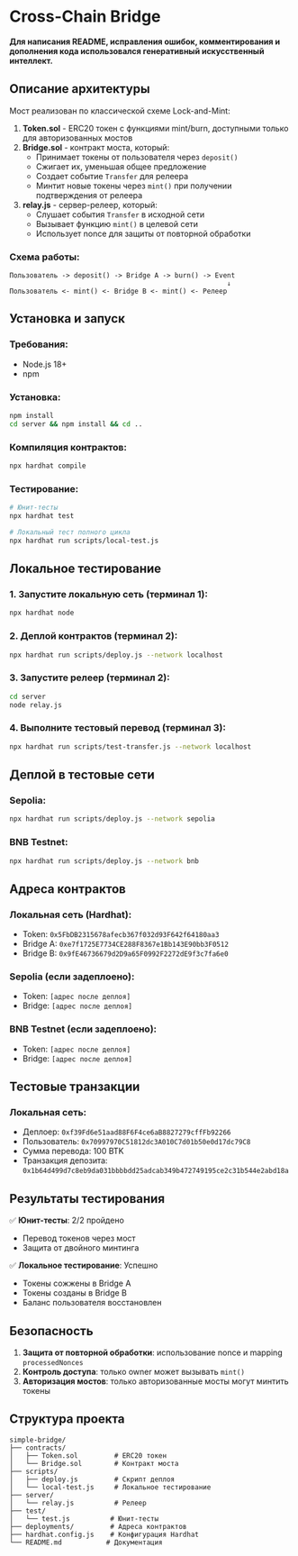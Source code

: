 
# Cross-Chain Bridge


**Для написания README, исправления ошибок, комментирования и дополнения кода использовался генеративный искусственный интеллект.**

## Описание архитектуры

Мост реализован по классической схеме Lock-and-Mint:

1. **Token.sol** - ERC20 токен с функциями mint/burn, доступными только для авторизованных мостов
2. **Bridge.sol** - контракт моста, который:
   - Принимает токены от пользователя через `deposit()`
   - Сжигает их, уменьшая общее предложение
   - Создает событие `Transfer` для релеера
   - Минтит новые токены через `mint()` при получении подтверждения от релеера
3. **relay.js** - сервер-релеер, который:
   - Слушает события `Transfer` в исходной сети
   - Вызывает функцию `mint()` в целевой сети
   - Использует nonce для защиты от повторной обработки

### Схема работы:
```
Пользователь -> deposit() -> Bridge A -> burn() -> Event
                                                      ↓
Пользователь <- mint() <- Bridge B <- mint() <- Релеер
```

## Установка и запуск

### Требования:
- Node.js 18+
- npm

### Установка:
```bash
npm install
cd server && npm install && cd ..
```

### Компиляция контрактов:
```bash
npx hardhat compile
```

### Тестирование:
```bash
# Юнит-тесты
npx hardhat test

# Локальный тест полного цикла
npx hardhat run scripts/local-test.js
```

## Локальное тестирование

### 1. Запустите локальную сеть (терминал 1):
```bash
npx hardhat node
```

### 2. Деплой контрактов (терминал 2):
```bash
npx hardhat run scripts/deploy.js --network localhost
```

### 3. Запустите релеер (терминал 2):
```bash
cd server
node relay.js
```

### 4. Выполните тестовый перевод (терминал 3):
```bash
npx hardhat run scripts/test-transfer.js --network localhost
```

## Деплой в тестовые сети

### Sepolia:
```bash
npx hardhat run scripts/deploy.js --network sepolia
```

### BNB Testnet:
```bash
npx hardhat run scripts/deploy.js --network bnb
```

## Адреса контрактов

### Локальная сеть (Hardhat):
- Token: `0x5FbDB2315678afecb367f032d93F642f64180aa3`
- Bridge A: `0xe7f1725E7734CE288F8367e1Bb143E90bb3F0512`
- Bridge B: `0x9fE46736679d2D9a65F0992F2272dE9f3c7fa6e0`

### Sepolia (если задеплоено):
- Token: `[адрес после деплоя]`
- Bridge: `[адрес после деплоя]`

### BNB Testnet (если задеплоено):
- Token: `[адрес после деплоя]`
- Bridge: `[адрес после деплоя]`

## Тестовые транзакции

### Локальная сеть:
- Деплоер: `0xf39Fd6e51aad88F6F4ce6aB8827279cffFb92266`
- Пользователь: `0x70997970C51812dc3A010C7d01b50e0d17dc79C8`
- Сумма перевода: 100 BTK
- Транзакция депозита: `0x1b64d499d7c8eb9da031bbbbdd25adcab349b472749195ce2c31b544e2abd18a`

## Результаты тестирования

✅ **Юнит-тесты**: 2/2 пройдено
- Перевод токенов через мост
- Защита от двойного минтинга

✅ **Локальное тестирование**: Успешно
- Токены сожжены в Bridge A
- Токены созданы в Bridge B
- Баланс пользователя восстановлен

## Безопасность

1. **Защита от повторной обработки**: использование nonce и mapping `processedNonces`
2. **Контроль доступа**: только owner может вызывать `mint()`
3. **Авторизация мостов**: только авторизованные мосты могут минтить токены

## Структура проекта

```
simple-bridge/
├── contracts/
│   ├── Token.sol         # ERC20 токен
│   └── Bridge.sol        # Контракт моста
├── scripts/
│   ├── deploy.js         # Скрипт деплоя
│   └── local-test.js     # Локальное тестирование
├── server/
│   └── relay.js          # Релеер
├── test/
│   └── test.js          # Юнит-тесты
├── deployments/         # Адреса контрактов
├── hardhat.config.js    # Конфигурация Hardhat
└── README.md           # Документация
```